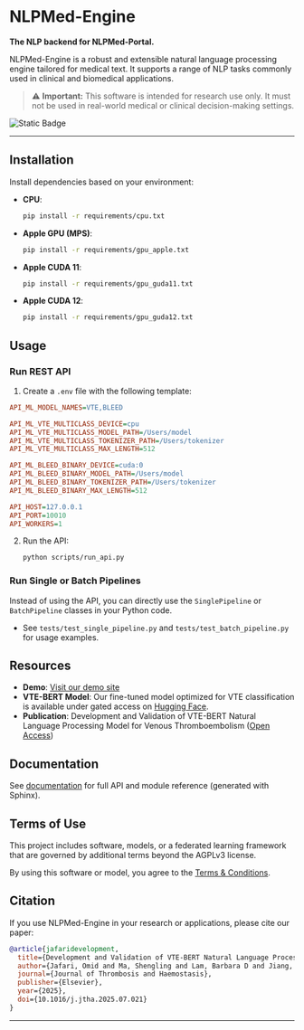 <!--
SPDX-FileCopyrightText: Copyright (C) 2025 Omid Jafari <omidjafari.com>
SPDX-License-Identifier: AGPL-3.0-or-later

This program is free software: you can redistribute it and/or modify
it under the terms of the GNU Affero General Public License as published by
the Free Software Foundation, either version 3 of the License, or
(at your option) any later version.

This program is distributed in the hope that it will be useful,
but WITHOUT ANY WARRANTY; without even the implied warranty of
MERCHANTABILITY or FITNESS FOR A PARTICULAR PURPOSE.  See the
GNU Affero General Public License for more details.

You should have received a copy of the GNU Affero General Public License
along with this program.  If not, see <http://www.gnu.org/licenses/>.
-->

# NLPMed-Engine

**The NLP backend for NLPMed-Portal.**

NLPMed-Engine is a robust and extensible natural language processing engine tailored for medical text. It supports a range of NLP tasks commonly used in clinical and biomedical applications.

> ⚠️ **Important:** This software is intended for research use only. It must not be used in real-world medical or clinical decision-making settings.

![Static Badge](https://img.shields.io/badge/license-AGPLv3-blue)

---

## Installation

Install dependencies based on your environment:

- **CPU**:
  ```bash
  pip install -r requirements/cpu.txt
  ```

- **Apple GPU (MPS)**:
  ```bash
  pip install -r requirements/gpu_apple.txt
  ```

- **Apple CUDA 11**:
  ```bash
  pip install -r requirements/gpu_guda11.txt
  ```

- **Apple CUDA 12**:
  ```bash
  pip install -r requirements/gpu_guda12.txt
  ```

## Usage

### Run REST API

1. Create a `.env` file with the following template:

  ```ini
  API_ML_MODEL_NAMES=VTE,BLEED

  API_ML_VTE_MULTICLASS_DEVICE=cpu
  API_ML_VTE_MULTICLASS_MODEL_PATH=/Users/model
  API_ML_VTE_MULTICLASS_TOKENIZER_PATH=/Users/tokenizer
  API_ML_VTE_MULTICLASS_MAX_LENGTH=512

  API_ML_BLEED_BINARY_DEVICE=cuda:0
  API_ML_BLEED_BINARY_MODEL_PATH=/Users/model
  API_ML_BLEED_BINARY_TOKENIZER_PATH=/Users/tokenizer
  API_ML_BLEED_BINARY_MAX_LENGTH=512

  API_HOST=127.0.0.1
  API_PORT=10010
  API_WORKERS=1
  ```

2. Run the API:

   ```bash
   python scripts/run_api.py
   ```

### Run Single or Batch Pipelines

Instead of using the API, you can directly use the `SinglePipeline` or `BatchPipeline` classes in your Python code.

- See `tests/test_single_pipeline.py` and `tests/test_batch_pipeline.py` for usage examples.

## Resources

- **Demo**: [Visit our demo site](https://nlpmed.demo.angli-lab.com/)
- **VTE-BERT Model**: Our fine-tuned model optimized for VTE classification is available under gated access on [Hugging Face](https://huggingface.co/ang-li-lab/VTE-BERT).
- **Publication**: Development and Validation of VTE-BERT Natural Language Processing Model for Venous Thromboembolism ([Open Access](https://www.jthjournal.org/article/S1538-7836(25)00484-2/fulltext))

## Documentation

See [documentation](https://ang-li-lab.github.io/NLPMed-Engine/) for full API and module reference (generated with Sphinx).

## Terms of Use

This project includes software, models, or a federated learning framework that are governed by additional terms beyond the AGPLv3 license.

By using this software or model, you agree to the [Terms & Conditions](./TERMS.md).

## Citation

If you use NLPMed-Engine in your research or applications, please cite our paper:

```bibtex
@article{jafaridevelopment,
  title={Development and Validation of VTE-BERT Natural Language Processing Model for Venous Thromboembolism},
  author={Jafari, Omid and Ma, Shengling and Lam, Barbara D and Jiang, Jun Y and Zhou, Emily and Ranjan, Mrinal and Ryu, Justine and Bandyo, Raka and Maghsoudi, Arash and Peng, Bo and others},
  journal={Journal of Thrombosis and Haemostasis},
  publisher={Elsevier},
  year={2025},
  doi={10.1016/j.jtha.2025.07.021}
}
```

---
